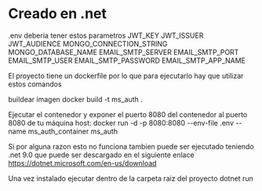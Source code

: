 # Creado en .net

.env deberia tener estos parametros
JWT_KEY
JWT_ISSUER
JWT_AUDIENCE
MONGO_CONNECTION_STRING
MONGO_DATABASE_NAME
EMAIL_SMTP_SERVER
EMAIL_SMTP_PORT
EMAIL_SMTP_USER
EMAIL_SMTP_PASSWORD
EMAIL_SMTP_APP_NAME

El proyecto tiene un dockerfile por lo que para ejecutarlo hay que utilizar estos comandos

buildear imagen
docker build -t ms_auth .

Ejecutar el contenedor y exponer el puerto 8080 del contenedor al puerto 8080 de tu máquina host:
docker run -d -p 8080:8080 --env-file .env --name ms_auth_container ms_auth

Si por alguna razon esto no funciona tambien puede ser ejecutado teniendo
.net 9.0
que puede ser descargado en el siguiente enlace
<https://dotnet.microsoft.com/en-us/download>

Una vez instalado ejecutar dentro de la carpeta raiz del proyecto
dotnet run
